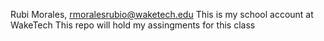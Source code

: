 Rubi Morales, rmoralesrubio@waketech.edu
This is my school account at WakeTech
This repo will hold my assingments for this class